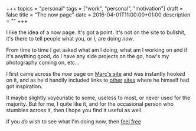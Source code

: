 +++
topics = "personal"
tags = ["work", "personal", "motivation"]
draft = false
title = "The now page"
date = 2016-04-01T11:00:00+01:00
description = ""
+++

I like the idea of a now page. It's got a point. It's not on the site to bullshit, it's there to tell people what you, or I, are doing _now_.

From time to time I get asked what am I doing, what am I working on and if it's anything good, do I have any side projects on the go, how's my photography coming on, etc...

I first came across the _now_ page on [Marc's site](http://marcjenkins.co.uk/now/) and was instantly hooked on it, and as he'd handily included links to [other](https://sivers.org/nowff) [sites](http://nownownow.com/) where he himself had got inspiration.

It maybe slightly voyeuristic to some, useless to most, or never used for the majority. But for me, I quite like it, and for the occasional person who stumbles across it, then I hope you find it useful as well.

If you _do_ wish to see what I'm doing now, then [feel free](/now)
